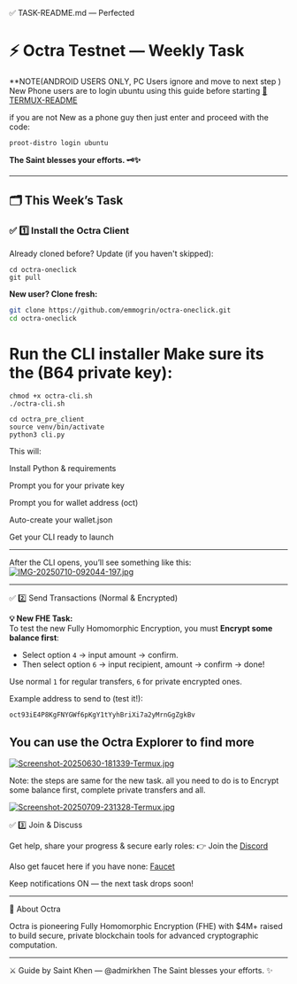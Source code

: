 ✅ TASK-README.md — Perfected

# ⚡️ Octra Testnet — Weekly Task

 **NOTE(ANDROID USERS ONLY, PC Users ignore and move to next step ) 
New Phone users are to login ubuntu using this guide before starting [📱 TERMUX-README](https://github.com/emmogrin/octra-oneclick/blob/main/TERMUX-README.md)

if you are not New as a phone guy then  just enter and proceed with the code:
```
proot-distro login ubuntu 
```

**The Saint blesses your efforts. 🗝️✨**

---

## 🗂️ This Week’s Task

### ✅ 1️⃣ Install the Octra Client

Already cloned before? Update (if you haven't skipped):
```
cd octra-oneclick
git pull
```


**New user? Clone fresh:**  
```bash
git clone https://github.com/emmogrin/octra-oneclick.git
cd octra-oneclick
```

# Run the CLI installer Make sure its the (B64 private key):
```
chmod +x octra-cli.sh
./octra-cli.sh
```
```
cd octra_pre_client
source venv/bin/activate
python3 cli.py
```

This will:

Install Python & requirements

Prompt you for your private key

Prompt you for wallet address (oct)

Auto-create your wallet.json

Get your CLI ready to launch


---

After the CLI opens, you’ll see something like this:
[![IMG-20250710-092044-197.jpg](https://i.postimg.cc/VNJYQkNG/IMG-20250710-092044-197.jpg)](https://postimg.cc/VScyX1nn)


---

✅ 2️⃣ Send Transactions (Normal & Encrypted)

**💡 New FHE Task:**  
To test the new Fully Homomorphic Encryption, you must **Encrypt some balance first**:

- Select option `4` → input amount → confirm.  
- Then select option `6` → input recipient, amount → confirm → done!

Use normal `1` for regular transfers, `6` for private encrypted ones.

Example address to send to (test it!):
```
oct93iE4P8KgFNYGWf6pKgY1tYyhBriXi7a2yMrnGgZgkBv
```
You can use the Octra Explorer to find more 
---
[![Screenshot-20250630-181339-Termux.jpg](https://i.postimg.cc/rFhwKgmt/Screenshot-20250630-181339-Termux.jpg)](https://postimg.cc/3dvTqX2K)

Note: the steps are same for the new task.
all you need to do is to Encrypt some balance first, complete private transfers and all.


[![Screenshot-20250709-231328-Termux.jpg](https://i.postimg.cc/9MSJMVyQ/Screenshot-20250709-231328-Termux.jpg)](https://postimg.cc/dk28HbWb)

✅ 3️⃣ Join & Discuss

Get help, share your progress & secure early roles:
👉 Join the [Discord](https://discord.gg/octra)

Also get faucet here if you have none: [Faucet](https://faucet.octra.network)

Keep notifications ON — the next task drops soon!


---

🧩 About Octra

Octra is pioneering Fully Homomorphic Encryption (FHE) with $4M+ raised to build secure, private blockchain tools for advanced cryptographic computation.


---

⚔️ Guide by Saint Khen — @admirkhen
The Saint blesses your efforts. ✨
